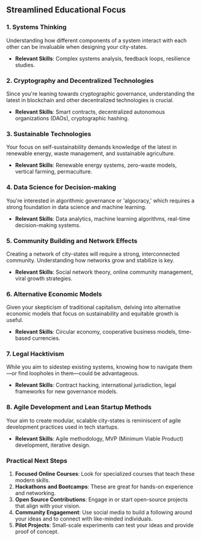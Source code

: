 
## Streamlined Educational Focus

### 1. Systems Thinking

Understanding how different components of a system interact with each other can be invaluable when designing your city-states.

- **Relevant Skills**: Complex systems analysis, feedback loops, resilience studies.

### 2. Cryptography and Decentralized Technologies

Since you're leaning towards cryptographic governance, understanding the latest in blockchain and other decentralized technologies is crucial.

- **Relevant Skills**: Smart contracts, decentralized autonomous organizations (DAOs), cryptographic hashing.

### 3. Sustainable Technologies

Your focus on self-sustainability demands knowledge of the latest in renewable energy, waste management, and sustainable agriculture.

- **Relevant Skills**: Renewable energy systems, zero-waste models, vertical farming, permaculture.

### 4. Data Science for Decision-making

You're interested in algorithmic governance or 'algocracy,' which requires a strong foundation in data science and machine learning.

- **Relevant Skills**: Data analytics, machine learning algorithms, real-time decision-making systems.

### 5. Community Building and Network Effects

Creating a network of city-states will require a strong, interconnected community. Understanding how networks grow and stabilize is key.

- **Relevant Skills**: Social network theory, online community management, viral growth strategies.

### 6. Alternative Economic Models

Given your skepticism of traditional capitalism, delving into alternative economic models that focus on sustainability and equitable growth is useful.

- **Relevant Skills**: Circular economy, cooperative business models, time-based currencies.

### 7. Legal Hacktivism

While you aim to sidestep existing systems, knowing how to navigate them—or find loopholes in them—could be advantageous.

- **Relevant Skills**: Contract hacking, international jurisdiction, legal frameworks for new governance models.

### 8. Agile Development and Lean Startup Methods

Your aim to create modular, scalable city-states is reminiscent of agile development practices used in tech startups.

- **Relevant Skills**: Agile methodology, MVP (Minimum Viable Product) development, iterative design.

### Practical Next Steps

1. **Focused Online Courses**: Look for specialized courses that teach these modern skills.
2. **Hackathons and Bootcamps**: These are great for hands-on experience and networking.
3. **Open Source Contributions**: Engage in or start open-source projects that align with your vision.
4. **Community Engagement**: Use social media to build a following around your ideas and to connect with like-minded individuals.
5. **Pilot Projects**: Small-scale experiments can test your ideas and provide proof of concept.
